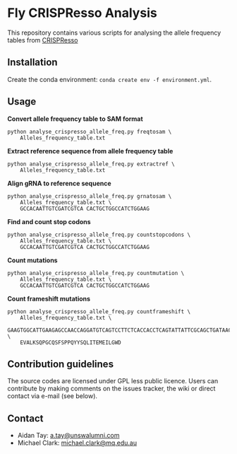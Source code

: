 # Fly CRISPResso Analysis

This repository contains various scripts for analysing the allele frequency tables from [CRISPResso](https://github.com/pinellolab/CRISPResso2)

## Installation ## 

Create the conda environment: `conda create env -f environment.yml`.

## Usage ##

**Convert allele frequency table to SAM format**
```
python analyse_crispresso_allele_freq.py freqtosam \
    Alleles_frequency_table.txt
```

**Extract reference sequence from allele frequency table**
```
python analyse_crispresso_allele_freq.py extractref \
    Alleles_frequency_table.txt
```

**Align gRNA to reference sequence** 
```
python analyse_crispresso_allele_freq.py grnatosam \
    Alleles_frequency_table.txt \
    GCCACAATTGTCGATCGTCA CACTGCTGGCCATCTGGAAG
```

**Find and count stop codons**
```
python analyse_crispresso_allele_freq.py countstopcodons \
    Alleles_frequency_table.txt \
    GCCACAATTGTCGATCGTCA CACTGCTGGCCATCTGGAAG
```

**Count mutations**
```
python analyse_crispresso_allele_freq.py countmutation \
    Alleles_frequency_table.txt \
    GCCACAATTGTCGATCGTCA CACTGCTGGCCATCTGGAAG
```

**Count frameshift mutations**
```
python analyse_crispresso_allele_freq.py countframeshift \
    Alleles_frequency_table.txt \
    GAAGTGGCATTGAAGAGCCAACCAGGATGTCAGTCCTTCTCACCACCTCAGTATTATTCGCAGCTGATAACAGAG \
    EVALKSQPGCQSFSPPQYYSQLITEMEILGWD
```

## Contribution guidelines ##

The source codes are licensed under GPL less public licence. Users can contribute by making comments on the issues tracker, the wiki or direct contact via e-mail (see below).

## Contact ##

* Aidan Tay: a.tay@unswalumni.com
* Michael Clark: michael.clark@mq.edu.au
